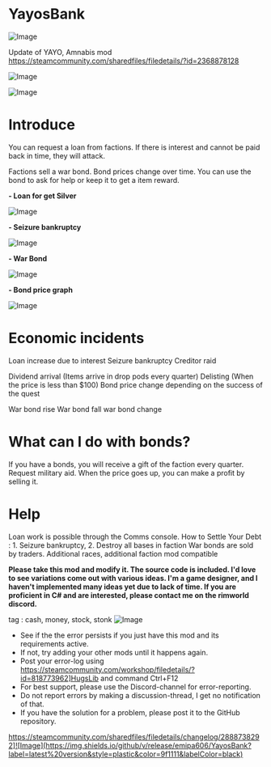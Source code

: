 # YayosBank

![Image](https://i.imgur.com/buuPQel.png)

Update of YAYO, Amnabis mod
https://steamcommunity.com/sharedfiles/filedetails/?id=2368878128

![Image](https://i.imgur.com/pufA0kM.png)

	
![Image](https://i.imgur.com/Z4GOv8H.png)

# **Introduce**

You can request a loan from factions.
If there is interest and cannot be paid back in time, they will attack.

Factions sell a war bond.
Bond prices change over time.
You can use the bond to ask for help or keep it to get a item reward.



**- Loan for get Silver**

![Image](https://imgur.com/QoTwb50.gif)




**- Seizure bankruptcy**

![Image](https://imgur.com/4Hq2arD.gif)




**- War Bond**

![Image](https://imgur.com/4VRllzh.gif)




**- Bond price graph**

![Image](https://imgur.com/WhUg7Wv.gif)





# **Economic incidents**

Loan increase due to interest
Seizure bankruptcy
Creditor raid

Dividend arrival (Items arrive in drop pods every quarter)
Delisting (When the price is less than $100)
Bond price change depending on the success of the quest

War bond rise
War bond fall
war bond change

# **What can I do with bonds?**

If you have a bonds, you will receive a gift of the faction every quarter.
Request military aid.
When the price goes up, you can make a profit by selling it.

# **Help**

Loan work is possible through the Comms console.
How to Settle Your Debt : 1. Seizure bankruptcy, 2. Destroy all bases in faction
War bonds are sold by traders.
Additional races, additional faction mod compatible

**Please take this mod and modify it. The source code is included.
I'd love to see variations come out with various ideas.
I'm a game designer, and I haven't implemented many ideas yet due to lack of time.
If you are proficient in C# and are interested, please contact me on the rimworld discord.**

tag : cash, money, stock, stonk
![Image](https://i.imgur.com/PwoNOj4.png)



-  See if the the error persists if you just have this mod and its requirements active.
-  If not, try adding your other mods until it happens again.
-  Post your error-log using https://steamcommunity.com/workshop/filedetails/?id=818773962]HugsLib and command Ctrl+F12
-  For best support, please use the Discord-channel for error-reporting.
-  Do not report errors by making a discussion-thread, I get no notification of that.
-  If you have the solution for a problem, please post it to the GitHub repository.



https://steamcommunity.com/sharedfiles/filedetails/changelog/2888738292]![Image](https://img.shields.io/github/v/release/emipa606/YayosBank?label=latest%20version&style=plastic&color=9f1111&labelColor=black)

